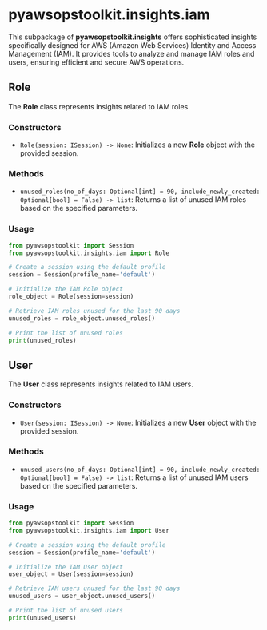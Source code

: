 # pyawsopstoolkit.insights.iam

This subpackage of **pyawsopstoolkit.insights** offers sophisticated insights specifically designed for AWS (Amazon Web
Services) Identity and Access Management (IAM). It provides tools to analyze and manage IAM roles and users, ensuring
efficient and secure AWS operations.

## Role

The **Role** class represents insights related to IAM roles.

### Constructors

- `Role(session: ISession) -> None`: Initializes a new **Role** object with the provided session.

### Methods

- `unused_roles(no_of_days: Optional[int] = 90, include_newly_created: Optional[bool] = False) -> list`: Returns a list
  of unused IAM roles based on the specified parameters.

### Usage

```python
from pyawsopstoolkit import Session
from pyawsopstoolkit.insights.iam import Role

# Create a session using the default profile
session = Session(profile_name='default')

# Initialize the IAM Role object
role_object = Role(session=session)

# Retrieve IAM roles unused for the last 90 days
unused_roles = role_object.unused_roles()

# Print the list of unused roles
print(unused_roles)
```

## User

The **User** class represents insights related to IAM users.

### Constructors

- `User(session: ISession) -> None`: Initializes a new **User** object with the provided session.

### Methods

- `unused_users(no_of_days: Optional[int] = 90, include_newly_created: Optional[bool] = False) -> list`: Returns a list
  of unused IAM users based on the specified parameters.

### Usage

```python
from pyawsopstoolkit import Session
from pyawsopstoolkit.insights.iam import User

# Create a session using the default profile
session = Session(profile_name='default')

# Initialize the IAM User object
user_object = User(session=session)

# Retrieve IAM users unused for the last 90 days
unused_users = user_object.unused_users()

# Print the list of unused users
print(unused_users)
```